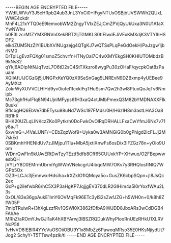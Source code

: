 -----BEGIN AGE ENCRYPTED FILE-----
YWdlLWVuY3J5cHRpb24ub3JnL3YxCi0+IFgyNTUxOSBjbUVSWWh2QUxLWWE4ckdr
MnF4L21xYTQ0eE9IemxobWM2ZngyTVIxZEJjCmZPVjQyUkUxa3N0U1A1aXYwNWhu
b0F3LzcrM1ZYMXRNVnlXekRRT2ljTGMKLS0tIEIwdEJiVExKMXdjK3VTYlhHSDF2
elk4ZUM5NzZlYlBUbXVlNUgzejg4QTgKJ7wQTSsPLqPeGdOekH/PaJzgw1jbrNM0
DrTpILgEvzFQXg01smoZ5chvrfnHTNyOaI7C4wXMYEkgSH0KHIUTOMbdzB9kNsS2
qYkj6ADIpNtNJqTvzL7O6tD2sC4StTXkzro8wygPu30zOHaF/qycpkOat8zPauam
XGllAfUIJCGzGj5jUNGPxKeYQ0zX9SeSnGag5LNREvN9DZBxmp4yUEBee9AyMXct
ZokrWyXUVVCLHlHd9yv0iofel1fcxkIFqTHuSsm7Qw2h3wl8PtuxQoJqTv6Nmipb
Mc73ghfHuIFIq8N94UjnlMFyps61H3xaQ4ctJMbPmexQ3M82bYMDNAXXFIk8uuk/
BflcbgHQ6EbVe7dbETysu98uNd7WSc197FMdsr0H/H6zIH8m3astLHA3Oa8RB1hR
BHK20UZLqLINKczZKo0Pytkrh0DoFwkOvOlRqDRHALLFxaCwYfmJ6Nx7v71y8aJT
6xv/mG+J4VaLUNF/+CEbZqzWof9+Uyka0w3AMNGiG0b0gPhigd2IcFLJj2M7skEd
0SBKmhHHENIdUv7zJlMjpu1Tlu+MbA5jxtiXnwFs6osD/x3lFZGz78n+yOio9Uom
WDnrQwFIn9kUAvERtDwTzyTEztf5dfb8Cff65CUUxkYP+XHwuo/O2FBepwwesbQH
jVYLrY8D0EMrmUbrniYgWWnVNekcgrU4ibqdMW7OKv7y3RHQlosfINIQ7WGPb5Ox
OZ3HLCJc3jEmnwxrHdsiha+IrXZkIO1IQMoya5o+GusZK6cbpSQpn+jI8JsQc2ex
GcP+g2ilefwbR6/hC5X3P3aHgKP7JqjjgEV370dLR2GIHim4a5I0rYoxfWAu2L3s
0xOL/83e36gpAukE1ImY6OVMqFk96ETc3ylS2sZwfJZG+h5WH0n+0/k8h8ZfW05P
7mlpTRuiwR+l3hXgLzzfRv1QSWI0X3862fDfbA9IWJDD8JbxARs3wCdDGB4FAhAe
MRhZ/aROmYJwGJl1aK4hXBYArwj3lBSZRQDukWhyPlooRnUEzRHkU1XLRVNcP5tl
1vHvVD8IEBlR4YYeVuOSOiiOBU9Y1x8MbZz6PawoqMRso35E0HKsNjiydUt7Jog2
SchyY+T5TTsw4pzlk/tl
-----END AGE ENCRYPTED FILE-----

